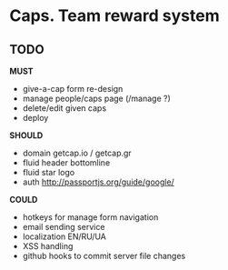 # Caps. Team reward system

## TODO

**MUST**
- give-a-cap form re-design
- manage people/caps page (/manage ?)
- delete/edit given caps
- deploy

**SHOULD**
- domain getcap.io / getcap.gr
- fluid header bottomline
- fluid star logo
- auth http://passportjs.org/guide/google/

**COULD**
- hotkeys for manage form navigation
- email sending service
- localization  EN/RU/UA
- XSS handling
- github hooks to commit server file changes
